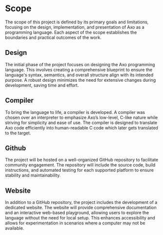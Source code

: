 # Scope
The scope of this project is defined by its primary goals and limitations, focusing on the design, implementation, and presentation of Axo as a programming language. Each aspect of the scope establishes the boundaries and practical outcomes of the work.

## Design
The initial phase of the project focuses on designing the Axo programming language. This involves creating a comprehensive blueprint to ensure the language's syntax, semantics, and overall structure align with its intended purpose. A robust design minimizes the need for extensive changes during development, saving time and effort.

## Compiler
To bring the language to life, a compiler is developed. A compiler was chosen over an interpreter to emphasize Axo’s low-level, C-like nature while striving for simplicity and ease of use. The compiler is designed to translate Axo code efficiently into human-readable C code which later gets translated to the target.

## Github
The project will be hosted on a well-organized GitHub repository to facilitate community engagement. The repository will include the source code, build instructions, and automated testing for each supported platform to ensure stability and maintainability.

## Website
In addition to a GitHub repository, the project includes the development of a dedicated website. The website will provide comprehensive documentation and an interactive web-based playground, allowing users to explore the language without the need for local setup. This enhances accessibility and allows for experimentation in scenarios where a computer may not be available.

